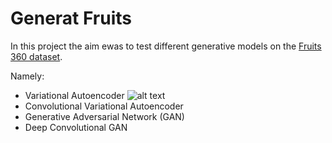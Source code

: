 # Generat Fruits

In this project the aim ewas to test different generative models on the [Fruits 360 dataset](https://www.kaggle.com/moltean/fruits).

Namely:
  - Variational Autoencoder
  ![alt text](https://github.com/[username]/[reponame]/blob/[branch]/image.jpg?raw=true)
  - Convolutional Variational Autoencoder
  - Generative Adversarial Network (GAN)
  - Deep Convolutional GAN
